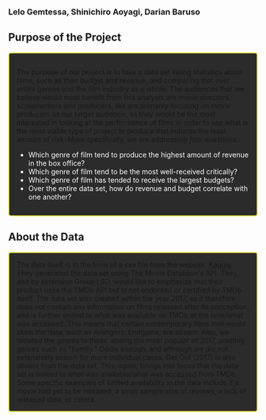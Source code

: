 ### Lelo Gemtessa, Shinichiro Aoyagi, Darian Baruso
<h2>Purpose of the Project</h2>
<div class = "paragraph">

The purpose of our project is to take a data set listing statistics about films, such as
their budget and revenue, and comparing that over entire genres and the film industry as a
whole. The audiences that we believe would most benefit from this analysis are movie
directors, screenwriters and producers. We are primarily focusing on movie producers as our
target audience, as they would be the most interested in looking at the performance of
films in order to see what is the most viable type of project to produce that induces the
least amount of risk. More specifically, we are addressing <i>four</i> questions...

<ul>
<li>Which genre of film tend to produce the highest amount of revenue in the box office? </li>
<li> Which genre of film tend to be the most well-received critically?</li>
<li>Which genre of film has tended to receive the largest budgets?</li>
<li> Over the entire data set, how do revenue and budget correlate with one another?</li>
</ul>
</div>

## About the Data
<div class = "paragraph">
The data itself is in the form of a csv file from the website,
<a href="https://www.kaggle.com/tmdb/tmdb-movie-metadata#tmdb_5000_movies.csv">Kaggle</a>. They
generated the data set using The Movie Database's API. They, and by extension Group LSD,
would like to emphasize that their product uses the TMDb API but is not endorsed or
certified by TMDb itself. The data set <i>was</i> created within the year 2017, so it
therefore does not contain any information on films released after its conception, and is
further limited to what was available on TMDb at the time/what was accessed. This means
that certain contemporary films that would skew the data, such as Avengers: Endgame, are
absent. Also, we isolated the genres to those among the most popular of 2017, omitting
genres such as "Family." Oddly enough, and although we did not extensively search for
more individual cases, Get Out (2017) is also absent from the data set. This, again,
brings into focus that the data set is limited to what was available/what was accessed
from TMDb. Some specific examples of limited availability in the data include if a movie
had yet to be released, a small sample size of reviews, a lack of released data, et
cetera.
</div>

<style>
  ul{
  color: white;
  }
  div.center {
  text-align: center;
  }
  div.paragraph {
    background-color: #2B2B2B;
  border-style: solid;
  border-color: #E5DE40;
  border-radius: 5px;
  border-width: 2px;
  padding: 15px 15px 15px 15px;
  } 
</style>

